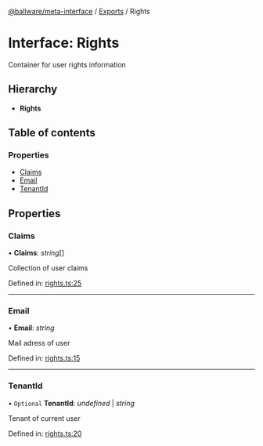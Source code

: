 [@ballware/meta-interface](../README.md) / [Exports](../modules.md) / Rights

# Interface: Rights

Container for user rights information

## Hierarchy

* **Rights**

## Table of contents

### Properties

- [Claims](rights.md#claims)
- [Email](rights.md#email)
- [TenantId](rights.md#tenantid)

## Properties

### Claims

• **Claims**: *string*[]

Collection of user claims

Defined in: [rights.ts:25](https://github.com/frankball/ballware-meta-interface/blob/d19dcf1/src/rights.ts#L25)

___

### Email

• **Email**: *string*

Mail adress of user

Defined in: [rights.ts:15](https://github.com/frankball/ballware-meta-interface/blob/d19dcf1/src/rights.ts#L15)

___

### TenantId

• `Optional` **TenantId**: *undefined* \| *string*

Tenant of current user

Defined in: [rights.ts:20](https://github.com/frankball/ballware-meta-interface/blob/d19dcf1/src/rights.ts#L20)
